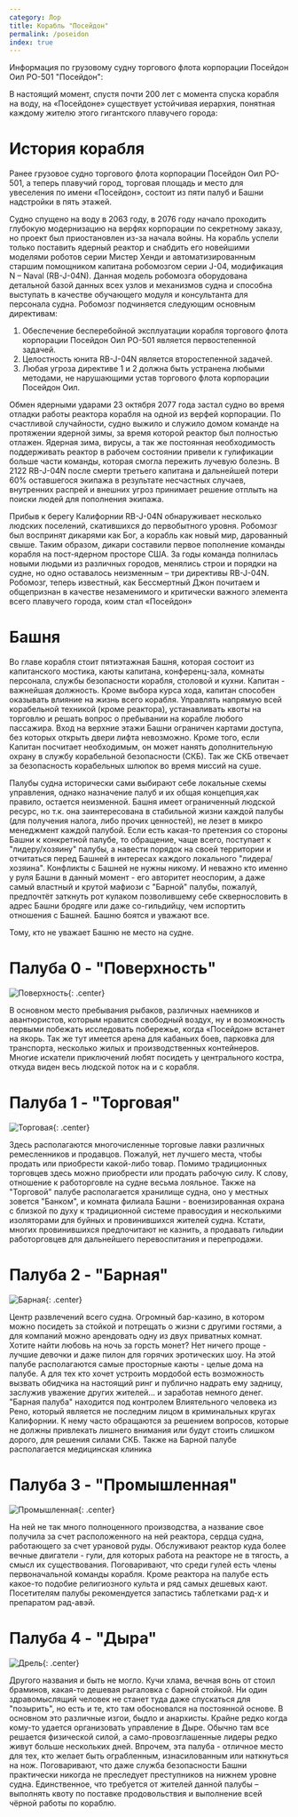 ```yaml
---
category: Лор
title: Корабль "Посейдон"
permalink: /poseidon
index: true
---
```


Информация по грузовому судну торгового флота корпорации Посейдон Оил PO-501 "Посейдон":

В настоящий момент, спустя почти 200 лет с момента спуска корабля на воду, на «Посейдоне» существует устойчивая иерархия, понятная 
каждому жителю этого гигантского плавучего города:

# История корабля

Ранее грузовое судно торгового флота корпорации Посейдон Оил PO-501, а теперь плавучий город, торговая площадь и место для увеселения 
по имени «Посейдон», состоит из пяти палуб и Башни надстройки в пять этажей.
 
Судно спущено на воду в 2063 году,  в 2076 году начало проходить  глубокую модернизацию на верфях корпорации по секретному заказу,
но проект был приостановлен из-за начала войны. На корабль успели только поставить ядерный реактор и снабдить его новейшими моделями 
роботов серии Мистер Хенди и автоматизированным старшим помощником капитана робомозгом серии J-04, модификация N – Naval (RB-J-04N). 
Данная модель робомозга оборудована детальной базой данных всех узлов и механизмов судна и способна выступать в качестве обучающего 
модуля и консультанта для персонала судна. Робомозг подчиняется следующим основным директивам:
 
1. Обеспечение бесперебойной эксплуатации корабля торгового флота корпорации Посейдон Оил PO-501  является первостепенной задачей.
2. Целостность юнита RB-J-04N является второстепенной задачей.
3. Любая угроза директиве 1 и 2 должна быть устранена любыми методами, не нарушающими устав торгового флота корпорации Посейдон Оил.
 
Обмен ядерными ударами 23 октября 2077 года застал судно во время отладки работы реактора корабля на одной из верфей корпорации. 
По счастливой случайности, судно выжило и служило домом команде на протяжении ядерной зимы, за время которой реактор был полностью отлажен.
Ядерная зима, вирусы, а так же постоянная необходимость поддерживать реактор в рабочем состоянии привели к гулификации больше части команды,
которая смогла пережить лучевую болезнь. В 2122 RB-J-04N после смерти третьего капитана и дальнейшей потери 60% оставшегося экипажа 
в результате несчастных случаев, внутренних распрей и внешних угроз принимает решение отплыть на поиски людей для пополнения экипажа.

Прибыв к берегу Калифорнии RB-J-04N обнаруживает несколько людских поселений, скатившихся до первобытного уровня. Робомозг был воспринят 
дикарями как Бог, а корабль как новый мир, дарованный свыше. Таким образом, дикари составили первое пополнение команды корабля 
на пост-ядерном просторе США. За годы команда полнилась новыми людьми из различных городов, менялись строи и порядки на судне, 
но одно оставалось неизменным – три директивы RB-J-04N. Робомозг, теперь известный, как Бессмертный Джон почитаем и общепризнан 
в качестве незаменимого и критически важного элемента всего плавучего города, коим стал «Посейдон»

# Башня

Во главе корабля стоит пятиэтажная Башня, которая состоит из капитанского мостика, каюты капитана, конференц-зала, комнаты персонала, 
службы безопасности корабля, столовой и кухни. Капитан - важнейшая должность. Кроме выбора курса хода, капитан способен оказывать влияние 
на жизнь всего корабля. Управлять напрямую всей корабельной техникой (кроме реактора), устанавливать квоты на торговлю и решать вопрос о пребывании на корабле любого пассажира. Вход на верхние этажи Башни ограничен картами доступа, без которых открыть двери лифта невозможно.
Кроме того, если Капитан посчитает необходимым, он может нанять дополнительную охрану в службу корабельной безопасности (СКБ). Так же СКБ 
отвечает за безопасность корабельных шлюпок во время миссий на суше.

Палубы судна исторически сами выбирают себе локальные схемы управления, однако назначение палуб и их общая концепция,как правило, остается неизменной. Башня имеет ограниченный людской ресурс, но т.к. она заинтересована в стабильной жизни каждой палубы (для получения налога, либо прочих ценностей), не лезет в микро менеджмент каждой палубой. Если есть какая-то претензия со стороны Башни к конкретной палубе, то обращение, чаще всего, поступает к "лидеру/хозяину" палубы, а навести порядок на своей территории и отчитаться перед Башней в интересах каждого локального "лидера/хозяина". Конфликты с Башней не нужны никому. И неважно кто именно у руля Башни в данный момент - его авторитет неоспорим, а даже самый властный и крутой мафиози с "Барной" палубы, пожалуй, предпочтёт заткнуть рот кулаком позволившему себе сквернословить в адрес Башни бродяге или даже со-гильдийцу, чем испортить отношения с Башней. Башню боятся и уважают все.

Тому, кто не уважает Башню не место на судне.

# Палуба 0 - "Поверхность" 

![Поверхность](https://snag.gy/GUjRvX.jpg){: .center}

В основном место пребывания рыбаков, различных наемников и авантюристов, которым нравится свободный воздух, ну и возможность первыми побежать исследовать побережье, когда  «Посейдон» встанет на якорь. Так же тут имеется арена  для кабаньих боев, парковка для транспорта, несколько жилых и производственных контейнеров. Многие искатели приключений любят посидеть у центрального костра, откуда виден весь людской поток на и с корабля.

# Палуба 1 - "Торговая"

![Торговая](https://snag.gy/sSeRKF.jpg){: .center}

Здесь располагаются многочисленные торговые лавки различных ремесленников и продавцов. Пожалуй, нет лучшего места, чтобы продать или приобрести какой-либо товар. Помимо традиционных торговцев здесь можно приобрести или продать рабочую силу. К слову, отношение к работорговле на судне весьма лояльное. Также на "Торговой" палубе располагается хранилище судна, оно у местных зовется "Банком", и комната 
филиала Башни - военизированная охрана с близкой по духу к традиционной системе правосудия и несколькими изоляторами для буйных и провинившихся жителей судна. Кстати, многих провинившихся предпочитают не казнить, а продавать гильдии работорговцев для дальнейшего 
перевоспитания и перепродажи.

# Палуба 2 - "Барная" 

![Барная](https://snag.gy/hg69my.jpg){: .center}

Центр развлечений всего судна. Огромный бар-казино, в котором можно посидеть за стойкой и потрещать о жизни с другими гостями, а для компаний можно арендовать одну из двух приватных комнат. Хотите найти любовь на ночь за горсть монет? Нет ничего проще - лучшие девочки и 
даже пилон для горячих эротических шоу. На этой палубе располагаются самые просторные каюты - целые дома на палубе. А для тех кто хочет устроить мордобой есть возможность вызвать обидчика на настоящий ринг и публично надрать ему задницу, заслужив уважение других жителей... 
и заработав немного денег. "Барная палуба" находится под контролем Влиятельного человека из Рено, который является не последним лицом в криминальных кругах Калифорнии. К нему часто обращаются за решением вопросов, которые не должны привлекать лишнего внимания или будут 
стоить слишком дорого, для решения силами СКБ. Также на Барной палубе располагается медицинская клиника

# Палуба 3 - "Промышленная"

![Промышленная](https://snag.gy/FARxwW.jpg){: .center}

На ней не так много полноценного производства, а название свое получила за счет расположенного на ней реактора, сердца судна, работающего 
за счет урановой руды. Обслуживают реактор куда более вечные двигатели - гули, для которых работа на реакторе не в тягость, а смысл их 
существования. Поговаривают, что среди гулей есть члены первоначальной команды корабля. Кроме реактора на палубе есть какое-то подобие 
религиозного культа и ряд самых дешевых кают. Посетителям палубы рекомендуется запастись таблетками рад-х и препаратом рад-авэй.

# Палуба 4 - "Дыра"  

![Дрель](https://snag.gy/SE0yag.jpg){: .center}

Другого названия и быть не могло. Кучи хлама, вечная вонь от стоил браминов, какая-то дешевая рыгаловка с барной стойкой. Ни один здравомыслящий человек не станет туда даже спускаться для "позырить", но есть и те, кто там обосновался на постоянной основе. В основном 
это различные изгои, быдло и анархисты. Крайне редко когда кому-то удается организовать управление в Дыре. Обычно там все решается физической силой, а само-провозглашенные лидеры редко живут больше нескольких дней. Впрочем, эта палуба - отличное место для тех, кто 
желает быть ограбленным, изнасилованным или наткнуться на нож. Поговаривают, что даже служба безопасности Башни практически никогда не преследует преступников на нижнем уровне судна. Единственное, что требуется от жителей данной палубы – выполнять квоту по поставке 
продовольствия и выполнение всей чёрной работы по кораблю.
